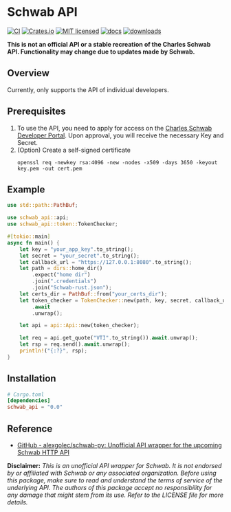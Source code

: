 # Schwab API
[![CI][actions-badge]][actions-url]
[![Crates.io][crates-badge]][crates-url]
[![MIT licensed][mit-badge]][mit-url]
[![docs][docs-badge]][docs-url]
[![downloads][downloads-badge]][downloads-url]

[crates-badge]: https://img.shields.io/crates/v/schwab_api.svg
[crates-url]: https://crates.io/crates/schwab_api
[mit-badge]: https://img.shields.io/badge/license-MIT-blue.svg
[mit-url]: https://github.com/z-Wind/schwab_api/blob/main/LICENSE
[actions-badge]: https://github.com/z-Wind/schwab_api/workflows/CI/badge.svg
[actions-url]: https://github.com/z-Wind/schwab_api/actions?query=workflow%3ACI+branch%3Amain
[docs-badge]: https://docs.rs/schwab_api/badge.svg
[docs-url]: https://docs.rs/schwab_api
[downloads-badge]: https://img.shields.io/crates/d/schwab_api.svg?style=flat-square
[downloads-url]: https://crates.io/crates/schwab_api

**This is not an official API or a stable recreation of the Charles Schwab API. Functionality may change due to updates made by Schwab.**

## Overview
Currently, only supports the API of individual developers.

## Prerequisites
1. To use the API, you need to apply for access on the [Charles Schwab Developer Portal](https://developer.schwab.com/home). Upon approval, you will receive the necessary Key and Secret.
2. (Option) Create a self-signed certificate
    ```
    openssl req -newkey rsa:4096 -new -nodes -x509 -days 3650 -keyout key.pem -out cert.pem
    ```

## Example
```rust
use std::path::PathBuf;

use schwab_api::api;
use schwab_api::token::TokenChecker;

#[tokio::main]
async fn main() {
    let key = "your_app_key".to_string();
    let secret = "your_secret".to_string();
    let callback_url = "https://127.0.0.1:8080".to_string();
    let path = dirs::home_dir()
        .expect("home dir")
        .join(".credentials")
        .join("Schwab-rust.json");
    let certs_dir = PathBuf::from("your_certs_dir");
    let token_checker = TokenChecker::new(path, key, secret, callback_url, certs_dir)
        .await
        .unwrap();

    let api = api::Api::new(token_checker);

    let req = api.get_quote("VTI".to_string()).await.unwrap();
    let rsp = req.send().await.unwrap();
    println!("{:?}", rsp);
}
```

## Installation
```toml
# Cargo.toml
[dependencies]
schwab_api = "0.0"
```

## Reference
* [GitHub - alexgolec/schwab-py: Unofficial API wrapper for the upcoming Schwab HTTP API](https://github.com/alexgolec/schwab-py/tree/main)

**Disclaimer:** *This is an unofficial API wrapper for Schwab. It is not endorsed by or affiliated with Schwab or any associated organization. Before using this package, make sure to read and understand the terms of service of the underlying API. The authors of this package accept no responsibility for any damage that might stem from its use. Refer to the LICENSE file for more details.*
